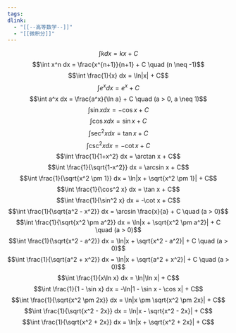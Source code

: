 ```yaml
---
tags:
dlink:
  - "[[--高等数学--]]"
  - "[[微积分]]"
---
```

$$\int k dx = kx + C$$
 $$\int x^n dx = \frac{x^{n+1}}{n+1} + C \quad (n \neq -1)$$
 $$\int \frac{1}{x} dx = \ln|x| + C$$
 $$\int e^x dx = e^x + C$$
 $$\int a^x dx = \frac{a^x}{\ln a} + C \quad (a > 0, a \neq 1)$$
 $$\int \sin x dx = -\cos x + C$$
 $$\int \cos x dx = \sin x + C$$
 $$\int \sec^2 x dx = \tan x + C$$
 $$\int \csc^2 x dx = -\cot x + C$$
 $$\int \frac{1}{1+x^2} dx = \arctan x + C$$
 $$\int \frac{1}{\sqrt{1-x^2}} dx = \arcsin x + C$$
 $$\int \frac{1}{\sqrt{x^2 \pm 1}} dx = \ln|x + \sqrt{x^2 \pm 1}| + C$$
 $$\int \frac{1}{\cos^2 x} dx = \tan x + C$$
 $$\int \frac{1}{\sin^2 x} dx = -\cot x + C$$
 $$\int \frac{1}{\sqrt{a^2 - x^2}} dx = \arcsin \frac{x}{a} + C \quad (a > 0)$$
 $$\int \frac{1}{\sqrt{x^2 \pm a^2}} dx = \ln|x + \sqrt{x^2 \pm a^2}| + C \quad (a > 0)$$
 $$\int \frac{1}{\sqrt{x^2 - a^2}} dx = \ln|x + \sqrt{x^2 - a^2}| + C \quad (a > 0)$$
 $$\int \frac{1}{\sqrt{a^2 + x^2}} dx = \ln|x + \sqrt{a^2 + x^2}| + C \quad (a > 0)$$
 $$\int \frac{1}{x\ln x} dx = \ln|\ln x| + C$$
 $$\int \frac{1}{1 - \sin x} dx = -\ln|1 - \sin x - \cos x| + C$$
 $$\int \frac{1}{\sqrt{x^2 \pm 2x}} dx = \ln|x \pm \sqrt{x^2 \pm 2x}| + C$$
 $$\int \frac{1}{\sqrt{x^2 - 2x}} dx = \ln|x - \sqrt{x^2 - 2x}| + C$$
 $$\int \frac{1}{\sqrt{x^2 + 2x}} dx = \ln|x + \sqrt{x^2 + 2x}| + C$$

